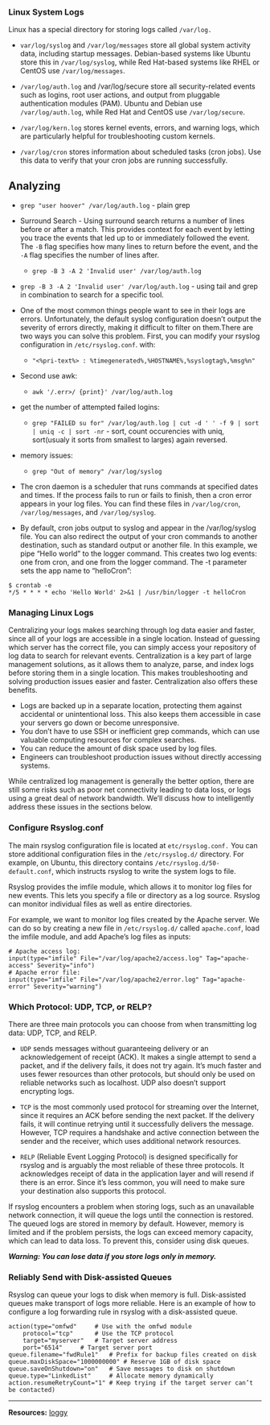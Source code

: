 ### Linux System Logs
Linux has a special directory for storing logs called `/var/log.`
* `var/log/syslog` and `/var/log/messages` store all global system activity data, including startup messages. Debian-based systems like Ubuntu store this in `/var/log/syslog`, while Red Hat-based systems like RHEL or CentOS use `/var/log/messages`.

* `/var/log/auth.log` and /var/log/secure store all security-related events such as logins, root user actions, and output from pluggable authentication modules (PAM). Ubuntu and Debian use `/var/log/auth.log`, while Red Hat and CentOS use `/var/log/secure`.

* `/var/log/kern.log` stores kernel events, errors, and warning logs, which are particularly helpful for troubleshooting custom kernels.
* `/var/log/cron` stores information about scheduled tasks (cron jobs). Use this data to verify that your cron jobs are running successfully.

## Analyzing

* `grep "user hoover" /var/log/auth.log` - plain grep

* Surround Search - Using surround search returns a number of lines before or after a match. This provides context for each event by letting you trace the events that led up to or immediately followed the event. The `-B` flag specifies how many lines to return before the event, and the `-A` flag specifies the number of lines after.
	* `grep -B 3 -A 2 'Invalid user' /var/log/auth.log`

* `grep -B 3 -A 2 'Invalid user' /var/log/auth.log` - using tail and grep in combination to search for a specific tool.

* One of the most common things people want to see in their logs are errors. Unfortunately, the default syslog configuration doesn’t output the severity of errors directly, making it difficult to filter on them.There are two ways you can solve this problem. First, you can modify your rsyslog configuration in `/etc/rsyslog.conf`. with:
	* `"<%pri-text%> : %timegenerated%,%HOSTNAME%,%syslogtag%,%msg%n"`
* Second use awk:
	* `awk '/.err>/ {print}' /var/log/auth.log`

* get the number of attempted failed logins:
	* `grep "FAILED su for" /var/log/auth.log | cut -d ' ' -f 9 | sort | uniq -c | sort -nr` - sort, count occurencies with uniq, sort(usualy it sorts from smallest to larges) again reversed.

* memory issues:
	* `grep "Out of memory" /var/log/syslog`

* The cron daemon is a scheduler that runs commands at specified dates and times. If the process fails to run or fails to finish, then a cron error appears in your log files. You can find these files in `/var/log/cron`, `/var/log/messages`, and `/var/log/syslog`.

*	By default, cron jobs output to syslog and appear in the /var/log/syslog file. You can also redirect the output of your cron commands to another destination, such as standard output or another file. In this example, we pipe “Hello world” to the logger command. This creates two log events: one from cron, and one from the logger command. The -t parameter sets the app name to “helloCron”:

```
$ crontab -e
*/5 * * * * echo 'Hello World' 2>&1 | /usr/bin/logger -t helloCron

```

### Managing Linux Logs

Centralizing your logs makes searching through log data easier and faster, since all of your logs are accessible in a single location. Instead of guessing which server has the correct file, you can simply access your repository of log data to search for relevant events. Centralization is a key part of large management solutions, as it allows them to analyze, parse, and index logs before storing them in a single location. This makes troubleshooting and solving production issues easier and faster. Centralization also offers these benefits.

*	Logs are backed up in a separate location, protecting them against accidental or unintentional loss. This also keeps them accessible in case your servers go down or become unresponsive.
*	You don’t have to use SSH or inefficient grep commands, which can use valuable computing resources for complex searches.
*	You can reduce the amount of disk space used by log files.
*	Engineers can troubleshoot production issues without directly accessing systems.

While centralized log management is generally the better option, there are still some risks such as poor net connectivity leading to data loss, or logs using a great deal of network bandwidth. We’ll discuss how to intelligently address these issues in the sections below.


### Configure Rsyslog.conf

The main rsyslog configuration file is located at `etc/rsyslog.conf.` You can store additional configuration files in the `/etc/rsyslog.d/` directory. For example, on Ubuntu, this directory contains `/etc/rsyslog.d/50-default.conf`, which instructs rsyslog to write the system logs to file.

Rsyslog provides the imfile module, which allows it to monitor log files for new events. This lets you specify a file or directory as a log source. Rsyslog can monitor individual files as well as entire directories.

For example, we want to monitor log files created by the Apache server. We can do so by creating a new file in `/etc/rsyslog.d/` called `apache.conf`, load the imfile module, and add Apache’s log files as inputs:
```
# Apache access log:
input(type="imfile" File="/var/log/apache2/access.log" Tag="apache-access" Severity="info")
# Apache error file:
input(type="imfile" File="/var/log/apache2/error.log" Tag="apache-error" Severity="warning")

```


### Which Protocol: UDP, TCP, or RELP?

There are three main protocols you can choose from when transmitting log data: UDP, TCP, and RELP.

* `UDP` sends messages without guaranteeing delivery or an acknowledgement of receipt (ACK). It makes a single attempt to send a packet, and if the delivery fails, it does not try again. It’s much faster and uses fewer resources than other protocols, but should only be used on reliable networks such as localhost. UDP also doesn’t support encrypting logs.

* `TCP` is the most commonly used protocol for streaming over the Internet, since it requires an ACK before sending the next packet. If the delivery fails, it will continue retrying until it successfully delivers the message. However, TCP requires a handshake and active connection between the sender and the receiver, which uses additional network resources.

* `RELP` (Reliable Event Logging Protocol) is designed specifically for rsyslog and is arguably the most reliable of these three protocols. It acknowledges receipt of data in the application layer and will resend if there is an error. Since it’s less common, you will need to make sure your destination also supports this protocol.

If rsyslog encounters a problem when storing logs, such as an unavailable network connection, it will queue the logs until the connection is restored. The queued logs are stored in memory by default. However, memory is limited and if the problem persists, the logs can exceed memory capacity, which can lead to data loss. To prevent this, consider using disk queues.

***Warning: You can lose data if you store logs only in memory.***


### Reliably Send with Disk-assisted Queues

Rsyslog can queue your logs to disk when memory is full. Disk-assisted queues make transport of logs more reliable. Here is an example of how to configure a log forwarding rule in rsyslog with a disk-assisted queue.

```
action(type="omfwd"		# Use with the omfwd module
	protocol="tcp"		# Use the TCP protocol
	target="myserver"	# Target server address
	port="6514"		# Target server port
queue.filename="fwdRule1"	# Prefix for backup files created on disk
queue.maxDiskSpace="1000000000"	# Reserve 1GB of disk space
queue.saveOnShutdown="on"	# Save messages to disk on shutdown
queue.type="LinkedList"		# Allocate memory dynamically
action.resumeRetryCount="1"	# Keep trying if the target server can’t be contacted)
```


---
**Resources:**
[loggy](https://www.loggly.com/ultimate-guide/managing-linux-logs/)